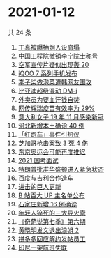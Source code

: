 # 2021-01-12

共 24 条

<!-- BEGIN ZHIHUSEARCH -->
<!-- 最后更新时间 Tue Jan 12 2021 22:23:00 GMT+0800 (CST) -->
1. [丁真被曝抽烟人设崩塌](https://www.zhihu.com/search?q=丁真抽烟)
1. [中国工程院撤销李宁院士称号](https://www.zhihu.com/search?q=李宁院士)
1. [空军宣传片疑似出现轰 20 ](https://www.zhihu.com/search?q=轰20)
1. [iQOO 7 系列手机发布](https://www.zhihu.com/search?q=iqoo7)
1. [李子柒做泡菜遭韩网友围攻](https://www.zhihu.com/search?q=李子柒泡菜)
1. [比亚迪超级混动 DM-i](https://www.zhihu.com/search?q=比亚迪)
1. [外卖员为要血汗钱自焚](https://www.zhihu.com/search?q=外卖员自焚)
1. [网传辉瑞疫苗有效率为 29%](https://www.zhihu.com/search?q=辉瑞疫苗)
1. [意大利女子 19 年 11 月感染新冠](https://www.zhihu.com/search?q=意大利新冠)
1. [河北新增本土确诊 40 例](https://www.zhihu.com/search?q=河北新增)
1. [「红跑车」事件引热议](https://www.zhihu.com/search?q=红跑车)
1. [芝加哥枪击案致 3 死 4 伤](https://www.zhihu.com/search?q=芝加哥枪击)
1. [东京奥运会可能再度推迟](https://www.zhihu.com/search?q=东京奥运会)
1. [2021 国考面试](https://www.zhihu.com/search?q=国考面试)
1. [特朗普批准华盛顿进入紧急状态](https://www.zhihu.com/search?q=华盛顿紧急状态)
1. [百度与吉利合作造车](https://www.zhihu.com/search?q=百度造车)
1. [进击的巨人更新](https://www.zhihu.com/search?q=进击的巨人漫画)
1. [B 站百大 UP 主名单公布](https://www.zhihu.com/search?q=百大up主)
1. [石家庄新增 16 例确诊](https://www.zhihu.com/search?q=石家庄新增)
1. [年轻人猝死的三大导火索](https://www.zhihu.com/search?q=年轻人猝死)
1. [《奇葩说第七季》第六期](https://www.zhihu.com/search?q=奇葩说第七季)
1. [黄晓明发文退出浪姐 2](https://www.zhihu.com/search?q=黄晓明退出浪姐)
1. [拼多多回应解约发帖员工](https://www.zhihu.com/search?q=拼多多回应辞退)
1. [印尼一架航班失联](https://www.zhihu.com/search?q=印尼航班失联)
<!-- END ZHIHUSEARCH -->
